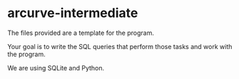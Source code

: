 # arcurve-intermediate

The files provided are a template for the program.

Your goal is to write the SQL queries that perform those tasks and work with the program.

We are using SQLite and Python.
